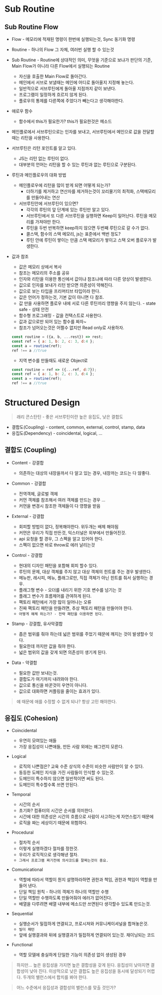 
#  Sub Routine

## Sub Routine Flow

- Flow - 메모리에 적재된 명령이 한번에 실행되는것, Sync 동기화 명령
- Routine - 하나의 Flow 그 자체, 여러번 실행 할 수 있는것
- Sub Routine - Routine에 상대적인 의미, 무엇을 기준으로 보냐가 판단의 기준, Main Flow가 아니라 다른 Flow에서 실행되는 Routine
  - 자신을 호출한 Main Flow로 돌아간다.
  - 메인에서 서브로 보낼때는 메인에 어디로 돌아올지 지정해 놓는다.
  - 일반적으로 서브루틴에게 돌아올 지점까지 같이 보낸다.
  - 프로그램이 일정하게 흐르지 않게 된다.
  - 플로우의 통제를 다른쪽에 주었다가 빼는다고 생각해야한다.

- 애로우 함수
  - 함수에서 this가 필요한가? this가 필요한것은 메소드

- 메인플로에서 서브루틴으로는 인자를 보내고, 서브루틴에서 메인으로 값을 전달할때는 리턴을 사용한다.
- 서브루틴은 리턴 포인트를 알고 있다.
  - JS는 리턴 없는 루틴이 없다. 
  - 대부분의 언어는 리턴을 할 수 있는 루틴과 없는 루틴으로 구분된다.

- 루틴과 메인플로우의 대화 방법
  - 메인플로우에 리턴을 많이 받게 되면 어떻게 되는가?
    - 더하기를 제거하고 연산자를 제거하는것이 꼬리물기의 최적화, 스택메모리를 만들어내는 연산
  - 서브루틴안에 서브루틴이 있으면?
    - 각각의 루틴의 앞 단계에 있는 루틴만 알고 있다.
    - 서브루틴에서 또 다른 서브루틴을 실행하면 Keep이 일어난다. 루틴을 메모리를 가져야만 한다.
    - 루틴을 두번 반복하면 keep하지 않으면 두번째 루틴으로 갈 수가 없다.
    - 콜스택, 함수의 스택 메모리, js는 표준에서 백번 정도?
    - 루틴 안에 루틴이 쌓이는 만큼 스택 메모리가 쌓이고 스택 오버 플로우가 발생한다.

- 값과 참조
  - 값은 메모리 상에서 복사
  - 참조는 메모리의 주소를 공유
  - 인자와 리턴을 이용한 통신에서 값이냐 참조냐에 따라 다른 양상이 발생한다.
  - 값으로 인자를 보내가 리턴 받으면 의존성이 약해진다.
  - 값으로 보는 타입을 프리머티브 타입이라 한다.
  - 값은 언어가 정하는것, 기본 값이 아니면 다 참조.
  - 값 만을 사용하면 플로우 내에 서로 다른 루틴끼리 영향을 주지 않는다. - state safe - 상태 안전
  - 함수형 프로그래밍 - 값을 컨택스트로 사용한다.
  - 값과 값으로만 되어 있는 함수를 짜자~
  - 참조가 넘어오는것은 어쩔수 없지만 Read only로 사용하자.
  ```js
  const routine = ({a, b, ...rest}) => rest;
  const ref = { a: 1, b: 2, c: 3, d:4 };
  const a = routine(ref);
  ref !== a //true
  ```
  - 지역 변수를 만들때도 새로운 Object로 
  ```js
  const routine = ref => ({...ref, d:7});
  const ref = { a: 1, b: 2, c: 3, d:4 };
  const a = routine(ref);
  ref !== a //true
  ```


# Structured Design 
> 래리 콘스탄틴 - 좋은 서브루틴이란 높은 응집도, 낮은 결합도

- 결합도(Coupling) - content, common, external, control, stamp, data
- 응집도(Dependency) - coincidental, logical, ...

## 결합도 (Coupling)
- Content - 강결합
  - 의존하는 대상의 내장을까서 다 알고 있는 경우, 내장까는 코드는 다 않좋다.
- Common - 강결합
  - 전역객체, 글로벌 객체
  - 커먼 객체를 참조해서 여러 객체를 만드는 경우 ...
  - 커먼을 변경시 참조한 객체들이 다 영향을 받음

- External - 강결합
  - 회피할 방법이 없다, 정복해야한다. 위두개는 배제 해야됨
  - 커먼은 우리가 직접 만든것, 익스터널은 외부에서 만들어진것.
  - api 요청을 할 경우, 그 스펙을 알고 있어야 한다.
  - 스펙이 없으면 바로 throw로 에러 날리는것

- Control - 강결합
  - 현대의 디자인 패턴을 포함해 회피 할수 있다.
  - 루틴의 문제, 대상 객체를 주지 않고 대상 객체의 힌트를 주는 경우 발생한다.
  - 메뉴판, 레시피, 메뉴, 플래그로만, 직접 객체가 아닌 힌트를 줘서 실행하는 경우.
  - 플래그형 변수 - 오더를 내리기 위한 기호 변수를 넘기는 것
  - 플래그 변수가 흐름제어를 관여하게 된다.
  - 팩토리 패턴에서 가장 많이 일어나는 오류
  - 진짜 팩토리 패턴을 만들려면, 추상 팩토리 패턴을 만들어야 한다.
  - `어떻게 해체 하는가? - 전략 패턴을 이용하면 된다.`

- Stamp - 강결합, 유사악결합
  - 좁은 범위를 줘야 하는데 넓은 범위를 주었기 때문에 깨지는 것이 발생할수 잇다.
  - 필요한데 까지만 값을 줘야 한다.
  - 넓은 범위의 값을 갖게 되면 의존성이 생기게 된다.

- Data - 약결합
  - 필요한 값만 보내는것.
  - 결합도가 여기까지 내려와야 한다.
  - 값으로 통신을 바꾼것이 우연이 아니다.
  - 값으로 대화하면 커플링을 줄이는 효과가 있다.

> 얘 때문에 애를 수정할 수 없게 되나? 항상 고민 해야한다.


## 응집도 (Cohesion) 
- Coincidental
  - 우연히 모여있는 애들
  - 가장 응집성이 나쁜애들, 만든 사람 외에는 왜그런지 모른다.

- Logical
  - 로직의 나쁜점은? 교육 수준 상식의 수준이 비슷한 사람만이 알 수 있다.
  - 동등한 도메인 지식을 가진 사람들이 인식할 수 있는것.
  - 도메인이 특수하지 않으면 일반적이면 써도 된다.
  - 도메인이 특수할수록 쓰면 안된다.

- Temporal
  - 시간의 순서
  - 초기화? 컴퓨터의 시간은 순서를 의미한다.
  - 시간에 대한 의존성은 시간의 흐름으로 사람이 사고하는게 자연스럽기 때문에
  - 로직을 짜는 세상이기 때문에 위험하다.

- Procedural
  - 절차적 순서
  - 이렇게 실행하겠다 절차를 정한것.
  - 우리가 로직적으로 생각해낸 절차.
  - `그래서 프로그램 짜기전에 의사코드를 잘짜는것이 중요.`

- Comunicational
  - 역할에 따라서 역할이 뭔지 설명하라하면 권한과 책임, 권한과 책임이 역할을 만들어 낸다. 
  - 단일 책임 원칙 - 하나의 객체가 하나의 역할만 수행
  - 단일 역할만 수행하도록 만들어줘야 에러가 없어진다.
  - 배열을 다루려면 배열 내부에 메소드만 쓰면된다 생각할수 있도록 만드는것.

- Sequential
  - 실행순서가 밀접하게 연결되고, 프로시져와 커뮤니케이셔널을 합쳐놓은것.
  - `빌더 패턴`
  - 앞에 실행결과와 뒤에 실행결과가 밀접하게 연결되어 있는것. 채이닝되는 코드

- Functional
  - 역할 모델에 충실하게 단일한 기능이 의존성 없이 생성된 경우

> 하지만... 높은 응집성을 가지면 높은 결합성을 갖게 된다. 응집성이 낮아지면 결합성이 낮아 진다. 이상적으로 낮은 결합도 높은 응집성을 동시에 달성되기 어렵다. 두개의 밸런스에서 합치를 봐야 한다.

> 어느 수준에서 응집성과 결합성의 밸런스를 맞출 것인가?
